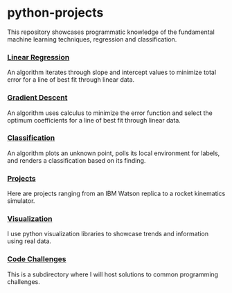 # python-projects

This repository showcases programmatic knowledge of the fundamental machine learning techniques, regression and classification.

### [Linear Regression](https://github.com/nwoodr94/python-projects/blob/master/linear-regression-algorithm.ipynb)
An algorithm iterates through slope and intercept values to minimize total error for a line of best fit through linear data.

### [Gradient Descent](https://github.com/nwoodr94/python-projects/blob/master/gradient-descent-algorithm.ipynb)
An algorithm uses calculus to minimize the error function and select the optimum coefficients for a line of best fit through linear data.

### [Classification](https://github.com/nwoodr94/python-projects/blob/master/classification-algorithm.ipynb)
An algorithm plots an unknown point, polls its local environment for labels, and renders a classification based on its finding.

### [Projects](https://github.com/nwoodr94/python-projects/tree/master/projects#projects)
Here are projects ranging from an IBM Watson replica to a rocket kinematics simulator.

### [Visualization](https://github.com/nwoodr94/python-projects/tree/master/visualization#visualization)
I use python visualization libraries to showcase trends and information using real data.

### [Code Challenges](https://github.com/nwoodr94/python-projects/tree/master/code-challenges#code-challenges)
This is a subdirectory where I will host solutions to common programming challenges.
